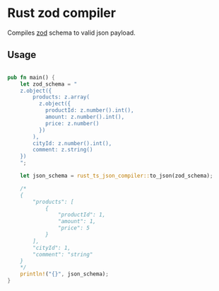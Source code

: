 # Rust zod compiler

Compiles [zod](https://github.com/colinhacks/zod) schema to valid json payload.

## Usage

```rust

pub fn main() {
    let zod_schema = "
    z.object({
        products: z.array(
          z.object({
            productId: z.number().int(),
            amount: z.number().int(),
            price: z.number()
          })
        ),
        cityId: z.number().int(),
        comment: z.string()
    })
    ";

    let json_schema = rust_ts_json_compiler::to_json(zod_schema);

    /* 
    {
        "products": [
            {
                "productId": 1,
                "amount": 1,
                "price": 5
            }
        ],
        "cityId": 1,
        "comment": "string"
    }
    */
    println!("{}", json_schema);
}

```


